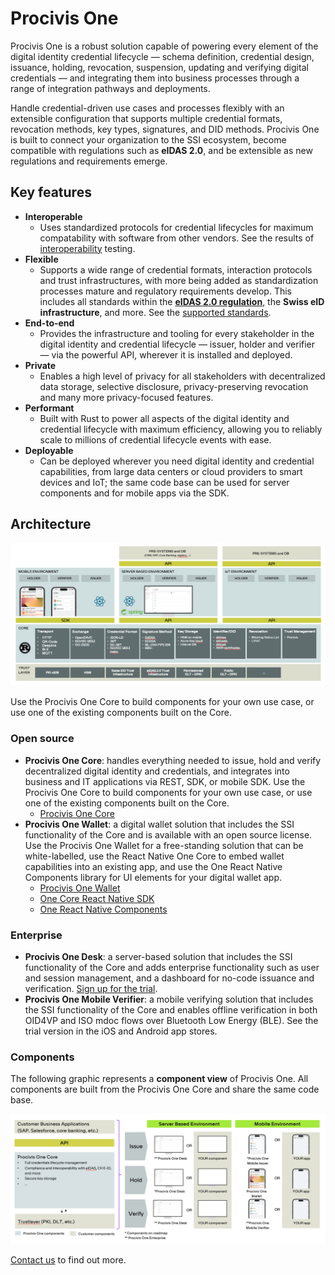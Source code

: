 # Procivis One

Procivis One is a robust solution capable of powering every element of the digital identity
credential lifecycle — schema definition, credential design, issuance, holding, revocation,
suspension, updating and verifying digital credentials — and integrating them into business
processes through a range of integration pathways and deployments.

Handle credential-driven use cases and processes flexibly with an extensible configuration
that supports multiple credential formats, revocation methods, key types, signatures, and
DID methods. Procivis One is built to connect your organization to the SSI ecosystem, become
compatible with regulations such as **eIDAS 2.0**, and be extensible as new regulations and
requirements emerge.

## Key features

- **Interoperable**
  - Uses standardized protocols for credential lifecycles for maximum compatability with
    software from other vendors. See the results of [interoperability][interop]
    testing.
- **Flexible**
  - Supports a wide range of credential formats, interaction protocols and trust infrastructures,
    with more being added as standardization processes mature and regulatory requirements develop.
    This includes all standards within the [**eIDAS 2.0 regulation**][eidas], the
    **Swiss eID infrastructure**, and more. See the [supported standards][suppstand].
- **End-to-end**
  - Provides the infrastructure and tooling for every stakeholder in the digital identity
    and credential lifecycle — issuer, holder and verifier — via the powerful API, wherever
    it is installed and deployed.
- **Private**
  - Enables a high level of privacy for all stakeholders with decentralized data storage,
    selective disclosure, privacy-preserving revocation and many more privacy-focused features.
- **Performant**
  - Built with Rust to power all aspects of the digital identity and credential lifecycle
    with maximum efficiency, allowing you to reliably scale to millions of credential lifecycle
    events with ease.
- **Deployable**
  - Can be deployed wherever you need digital identity and credential capabilities, from
    large data centers or cloud providers to smart devices and IoT; the same code base can
    be used for server components and for mobile apps via the SDK.

## Architecture

![Procivis One Core - Architecture](/Architecture_Procivis_One.png)

Use the Procivis One Core to build components for your own use case, or use one of the
existing components built on the Core.

### Open source

- **Procivis One Core**: handles everything needed to
    issue, hold and verify decentralized digital identity and credentials, and integrates into
    business and IT applications via REST, SDK, or mobile SDK. Use the Procivis One Core to build components
    for your own use case, or use one of the existing components built on the Core.
  - [Procivis One Core][core]
- **Procivis One Wallet**: a digital wallet solution that includes the SSI functionality
    of the Core and is available with an open source license. Use the Procivis One Wallet
    for a free-standing solution that can be white-labelled, use the React Native One Core
    to embed wallet capabilities into an existing app, and use the One React Native Components library
    for UI elements for your digital wallet app.
  - [Procivis One Wallet][wallet]
  - [One Core React Native SDK][rncore]
  - [One React Native Components][comp]

### Enterprise

- **Procivis One Desk**: a server-based solution that includes the SSI functionality
    of the Core and adds enterprise functionality such as user and session management, and a
    dashboard for no-code issuance and verification. [Sign up for the trial][trial].
- **Procivis One Mobile Verifier**: a mobile verifying solution that includes the SSI
    functionality of the Core and enables offline verification in both OID4VP and ISO mdoc flows
    over Bluetooth Low Energy (BLE). See the trial version in the iOS and Android app stores.

### Components

The following graphic represents a **component view** of Procivis One. All components
are built from the Procivis One Core and share the same code base.

![Procivis One Components](/Procivis_One_components.png)

[Contact us][contact] to find out more.

[comp]: https://github.com/procivis/one-react-native-components
[contact]: https://www.procivis.ch/en/contact
[core]: https://github.com/procivis/one-core
[eidas]: https://github.com/procivis/one-core?tab=readme-ov-file#eidas-20
[interop]: https://github.com/procivis/one-core?tab=readme-ov-file#interoperability-and-conformance
[rncore]: https://github.com/procivis/react-native-one-core
[suppstand]: https://github.com/procivis/one-core?tab=readme-ov-file#supported-standards
[trial]: https://docs.procivis.ch/trial/intro
[wallet]: https://github.com/procivis/one-wallet
